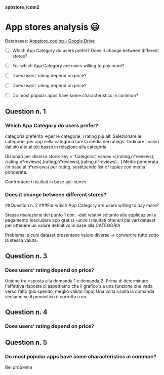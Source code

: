 **appstore_icdm2**
# App stores analysis :smiley:
Databases:
[Appstore_coding - Google Drive](https://drive.google.com/drive/folders/1WpJfuIUlIh2z5hbM_b9GL8sOLfwKgE_n?usp=sharing)

- [ ] Which App Category do users prefer? Does it change between different stores?
- [ ] For which App Category are users willing to pay more?
- [ ] Does users’ rating depend on price?
- [ ] Does users’ rating depend on price?
- [ ] Do most popular apps have some characteristics in common?


  
## Question n. 1
### Which App Category do users prefer?

categoria preferita ->per le categorie, i rating più alti
Selezionare le categorie, per app nella categoria fare la media dei ratings. Ordinare i valori dal più alto al più basso in relazione alla categoria

Dizionari per diverso store:
key = ‘Categoria’, 
values =[(rating,n°reviews),(rating,n°reviews),(rating,n°reviews),(rating,n°reviews)...]
Media ponderata (in base al n°reviews) per rating, sostituendo list of tuples con media ponderata.

Confrontare i risultati in base agli stores
### Does it change between different stores?


##Question n. 2
###For which App Category are users willing to pay more?

Stessa risoluzione del punto 1 con:
-dati relativi soltanto alle applicazioni a pagamento (escludere app gratis)
-unire i risultati ottenuti dai vari dataset per ottenere un valore definitivo in base alla CATEGORIA 

Problema: alcuni dataset presentano valute diverse -> convertire tutto sotto la stessa valuta.

## Question n. 3
### Does users’ rating depend on price?

Unione tra risposta alla domanda 1 e domanda 2.
Prima di determinare l'effettiva risposta ci aspettiamo che il grafico sia una funzione che vada verso l’alto (più spendo, meglio valuto l’app)
Una volta risolta la domanda vediamo se il pronostico è corretto o no.


## Question n. 4
### Does users’ rating depend on price?


## Question n. 5
### Do most popular apps have some characteristics in common?

Bel problema





